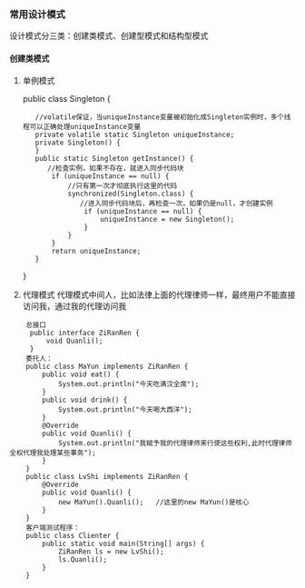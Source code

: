 ### 常用设计模式
设计模式分三类：创建类模式、创建型模式和结构型模式  
#### 创建类模式
1. 单例模式

      public class Singleton {

          //volatile保证，当uniqueInstance变量被初始化成Singleton实例时，多个线程可以正确处理uniqueInstance变量
          private volatile static Singleton uniqueInstance;
          private Singleton() {
          }
          public static Singleton getInstance() {
             //检查实例，如果不存在，就进入同步代码块
              if (uniqueInstance == null) {
                  //只有第一次才彻底执行这里的代码
                  synchronized(Singleton.class) {
                     //进入同步代码块后，再检查一次，如果仍是null，才创建实例
                      if (uniqueInstance == null) {
                          uniqueInstance = new Singleton();
                      }
                  }
              }
              return uniqueInstance;
          }
      }
2. 代理模式
代理模式中间人，比如法律上面的代理律师一样，最终用户不能直接访问我，通过我的代理访问我
```
    总接口
     public interface ZiRanRen {
         void Quanli();
     }
    委托人：
    public class MaYun implements ZiRanRen {
        public void eat() {
            System.out.println("今天吃满汉全席");
        }
        public void drink() {
            System.out.println("今天喝大西洋");
        }
        @Override
        public void Quanli() {
            System.out.println("我赋予我的代理律师来行使这些权利,此时代理律师全权代理我处理某些事务");
        }
    }
    public class LvShi implements ZiRanRen {
        @Override
        public void Quanli() {
            new MaYun().Quanli();   //这里的new MaYun()是核心
        }
    }
    客户端测试程序：
    public class Clienter {
        public static void main(String[] args) {
            ZiRanRen ls = new LvShi();
            ls.Quanli();
        }
    }
```
